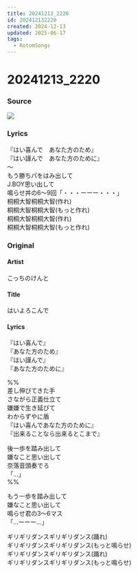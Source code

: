 ```yaml
---
title: 20241213_2220
id: 202412132220
created: 2024-12-13
updated: 2025-06-17
tags:
  - RotomSongs
---
```

# 20241213_2220

### Source

![](https://x.com/Starlystrongest/status/1867560270673133982)

### Lyrics

『はい喜んで　あなた方のため』  
『はい謹んで　あなた方のために』  
〜  
もう勝ちパをはみ出して  
J.BOY思い出して  
鳴らせ丼の6〜9回「・・・ーーー・・・」  
桐桐大智桐桐大智(作れ)  
桐桐大智桐桐大智(もっと作れ)  
桐桐大智桐桐大智(作れ)  
桐桐大智桐桐大智(もっと作れ)  

### Original

#### Artist

こっちのけんと

#### Title

はいよろこんで

#### Lyrics

『はい喜んで』  
『あなた方のため』   
『はい謹んで』  
『あなた方のために』  

%%  
差し伸びてきた手  
さながら正義仕立て  
嫌嫌で生き延びて  
わからずやに盾  
『はい喜んであなた方のために』  
『出来ることなら出来るとこまで』  
  
後一歩を踏み出して  
嫌なこと思い出して  
奈落音頭奏でろ  
「…」  
%%  

もう一歩を踏み出して  
嫌なこと思い出して  
鳴らせ君の3～6マス  
「…ーーー…」  
  
ギリギリダンスギリギリダンス(踊れ)  
ギリギリダンスギリギリダンス(もっと鳴らせ)  
ギリギリダンスギリギリダンス(踊れ)  
ギリギリダンスギリギリダンス(もっと鳴らせ)  
